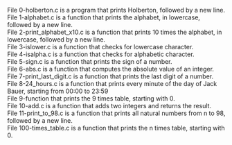 File 0-holberton.c is a program that prints Holberton, followed by a new line.  
File 1-alphabet.c is a function that prints the alphabet, in lowercase, followed by a new line.  
File 2-print_alphabet_x10.c is a function that prints 10 times the alphabet, in lowercase, followed by a new line.  
File 3-islower.c is a function that checks for lowercase character.  
File 4-isalpha.c is a function that checks for alphabetic character.  
File 5-sign.c is a function that prints the sign of a number.  
File 6-abs.c is a function that computes the absolute value of an integer.  
File 7-print_last_digit.c is a function that prints the last digit of a number.  
File 8-24_hours.c is a function that prints every minute of the day of Jack Bauer, starting from 00:00 to 23:59  
File 9-function that prints the 9 times table, starting with 0.  
File 10-add.c is a function that adds two integers and returns the result.  
File 11-print_to_98.c is a function that prints all natural numbers from n to 98, followed by a new line.  
File 100-times_table.c is a function that prints the n times table, starting with 0.
